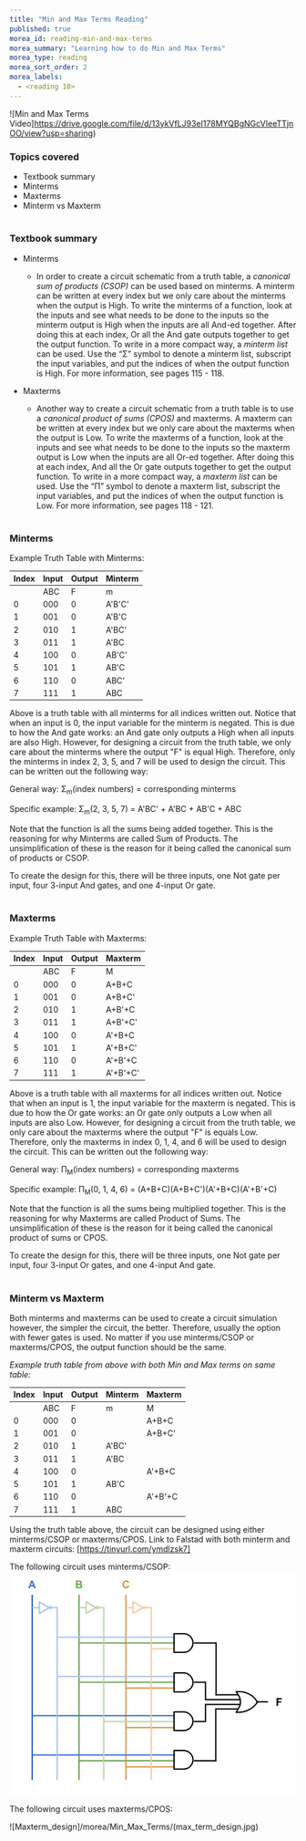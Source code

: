 ```yaml
---
title: "Min and Max Terms Reading"
published: true
morea_id: reading-min-and-max-terms
morea_summary: "Learning how to do Min and Max Terms"
morea_type: reading
morea_sort_order: 2
morea_labels:
  - <reading 10>
---
```


![Min and Max Terms Video]https://drive.google.com/file/d/13ykVfLJ93eI178MYQBgNGcVIeeTTjnOO/view?usp=sharing) 

### Topics covered

* Textbook summary
* Minterms
* Maxterms
* Minterm vs Maxterm

#
### Textbook summary

* Minterms
  * In order to create a circuit schematic from a truth table, a _canonical sum of products (CSOP)_ can be used based on minterms. A minterm can be written at every index but we only care about the minterms when the output is High. To write the minterms of a function, look at the inputs and see what needs to be done to the inputs so the minterm output is High when the inputs are all And-ed together. After doing this at each index, Or all the And gate outputs together to get the output function. To write in a more compact way, a _minterm list_ can be used. Use the “Σ” symbol to denote a minterm list, subscript the input variables, and put the indices of when the output function is High. For more information, see pages 115 - 118.

* Maxterms
  * Another way to create a circuit schematic from a truth table is to use a _canonical product of sums (CPOS)_  and maxterms. A maxterm can be written at every index but we only care about the maxterms when the output is Low. To write the maxterms of a function, look at the inputs and see what needs to be done to the inputs so the maxterm output is Low when the inputs are all Or-ed together. After doing this at each index, And all the Or gate outputs together to get the output function. To write in a more compact way, a _maxterm list_ can be used. Use the “Π” symbol to denote a maxterm list, subscript the input variables, and put the indices of when the output function is Low. For more information, see pages 118 - 121.


#
### Minterms

Example Truth Table with Minterms:

|Index|Input|Output|Minterm|
|-|-|-|-|
|     |ABC  |F     |m|
|0|000|0|A'B'C'|
|1|001|0|A'B'C|
|2|010|1|A'BC'|
|3|011|1|A'BC|
|4|100|0|AB'C'|
|5|101|1|AB'C|
|6|110|0|ABC'|
|7|111|1|ABC|

Above is a truth table with all minterms for all indices written out. Notice that when an input is 0, the input variable for the minterm is negated. This is due to how the And gate works: an And gate only outputs a High when all inputs are also High. However, for designing a circuit from the truth table, we only care about the minterms where the output "F" is equal High. Therefore, only the minterms in index 2, 3, 5, and 7 will be used to design the circuit. This can be written out the following way:

  General way: Σ<sub>m</sub>(index numbers) = corresponding minterms

  Specific example: Σ<sub>m</sub>(2, 3, 5, 7) = A'BC' + A'BC + AB'C + ABC

Note that the function is all the sums being added together. This is the reasoning for why Minterms are called Sum of Products. The unsimplification of these is the reason for it being called the canonical sum of products or CSOP.

To create the design for this, there will be three inputs, one Not gate per input, four 3-input And gates, and one 4-input Or gate.



#
### Maxterms

Example Truth Table with Maxterms:

|Index|Input|Output|Maxterm|
|-|-|-|-|
|     |ABC  |F     |M|
|0|000|0|A+B+C|
|1|001|0|A+B+C'|
|2|010|1|A+B'+C|
|3|011|1|A+B'+C'|
|4|100|0|A'+B+C|
|5|101|1|A'+B+C'|
|6|110|0|A'+B'+C|
|7|111|1|A'+B'+C'|

Above is a truth table with all maxterms for all indices written out. Notice that when an input is 1, the input variable for the maxterm is negated. This is due to how the Or gate works: an Or gate only outputs a Low when all inputs are also Low. However, for designing a circuit from the truth table, we only care about the maxterms where the output "F" is equals Low. Therefore, only the maxterms in index 0, 1, 4, and 6 will be used to design the circuit. This can be written out the following way:

  General way: Π<sub>M</sub>(index numbers) = corresponding maxterms

  Specific example: Π<sub>M</sub>(0, 1, 4, 6) = (A+B+C)(A+B+C')(A'+B+C)(A'+B'+C)

Note that the function is all the sums being multiplied together. This is the reasoning for why Maxterms are called Product of Sums. The unsimplification of these is the reason for it being called the canonical product of sums or CPOS.

To create the design for this, there will be three inputs, one Not gate per input, four 3-input Or gates, and one 4-input And gate.


#
### Minterm vs Maxterm

Both minterms and maxterms can be used to create a circuit simulation however, the simpler the circuit, the better. Therefore, usually the option with fewer gates is used. No matter if you use minterms/CSOP or maxterms/CPOS, the output function should be the same.

_Example truth table from above with both Min and Max terms on same table:_

|Index|Input|Output|Minterm|Maxterm|
|-|-|-|-|-|
|     |ABC  |F     |m|M|
|0|000|0||A+B+C|
|1|001|0||A+B+C'|
|2|010|1|A'BC'||
|3|011|1|A'BC||
|4|100|0||A'+B+C|
|5|101|1|AB'C||
|6|110|0||A'+B'+C|
|7|111|1|ABC||

Using the truth table above, the circuit can be designed using either minterms/CSOP or maxterms/CPOS. Link to Falstad with both minterm and maxterm circuits: [https://tinyurl.com/ymdlzsk7]

The following circuit uses minterms/CSOP:
![Minterm_design](/morea/Min_Max_Terms/min_term_design.jpg)

The following circuit uses maxterms/CPOS:

![Maxterm_design]/morea/Min_Max_Terms/(max_term_design.jpg)

